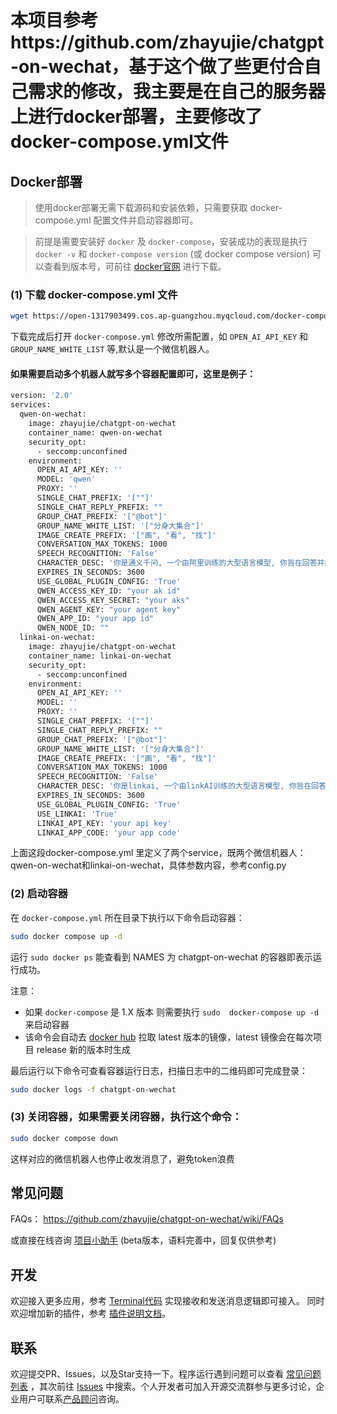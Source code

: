 # 本项目参考https://github.com/zhayujie/chatgpt-on-wechat，基于这个做了些更付合自己需求的修改，我主要是在自己的服务器上进行docker部署，主要修改了docker-compose.yml文件

## Docker部署

> 使用docker部署无需下载源码和安装依赖，只需要获取 docker-compose.yml 配置文件并启动容器即可。

> 前提是需要安装好 `docker` 及 `docker-compose`，安装成功的表现是执行 `docker -v` 和 `docker-compose version` (或 docker compose version) 可以查看到版本号，可前往 [docker官网](https://docs.docker.com/engine/install/) 进行下载。

### (1) 下载 docker-compose.yml 文件

```bash
wget https://open-1317903499.cos.ap-guangzhou.myqcloud.com/docker-compose.yml
```

下载完成后打开 `docker-compose.yml` 修改所需配置，如 `OPEN_AI_API_KEY` 和 `GROUP_NAME_WHITE_LIST` 等,默认是一个微信机器人。
#### 如果需要启动多个机器人就写多个容器配置即可，这里是例子：
```bash
version: '2.0'
services:
  qwen-on-wechat:
    image: zhayujie/chatgpt-on-wechat
    container_name: qwen-on-wechat
    security_opt:
      - seccomp:unconfined
    environment:
      OPEN_AI_API_KEY: ''
      MODEL: 'qwen'
      PROXY: ''
      SINGLE_CHAT_PREFIX: '[""]'
      SINGLE_CHAT_REPLY_PREFIX: ""
      GROUP_CHAT_PREFIX: '["@bot"]'
      GROUP_NAME_WHITE_LIST: '["分身大集合"]'
      IMAGE_CREATE_PREFIX: '["画", "看", "找"]'
      CONVERSATION_MAX_TOKENS: 1000
      SPEECH_RECOGNITION: 'False'
      CHARACTER_DESC: '你是通义千问, 一个由阿里训练的大型语言模型, 你旨在回答并解决人们的任何问题，并且可以使用多种语言与人交流。'
      EXPIRES_IN_SECONDS: 3600
      USE_GLOBAL_PLUGIN_CONFIG: 'True'
      QWEN_ACCESS_KEY_ID: "your ak id"
      QWEN_ACCESS_KEY_SECRET: "your aks"
      QWEN_AGENT_KEY: "your agent key"
      QWEN_APP_ID: "your app id"
      QWEN_NODE_ID: ""
  linkai-on-wechat:
    image: zhayujie/chatgpt-on-wechat
    container_name: linkai-on-wechat
    security_opt:
      - seccomp:unconfined
    environment:
      OPEN_AI_API_KEY: ''
      MODEL: ''
      PROXY: ''
      SINGLE_CHAT_PREFIX: '[""]'
      SINGLE_CHAT_REPLY_PREFIX: ""
      GROUP_CHAT_PREFIX: '["@bot"]'
      GROUP_NAME_WHITE_LIST: '["分身大集合"]'
      IMAGE_CREATE_PREFIX: '["画", "看", "找"]'
      CONVERSATION_MAX_TOKENS: 1000
      SPEECH_RECOGNITION: 'False'
      CHARACTER_DESC: '你是linkai, 一个由linkAI训练的大型语言模型, 你旨在回答并解决人们的任何问题，并且可以使用多种语言与人交流。'
      EXPIRES_IN_SECONDS: 3600
      USE_GLOBAL_PLUGIN_CONFIG: 'True'
      USE_LINKAI: 'True'
      LINKAI_API_KEY: 'your api key'
      LINKAI_APP_CODE: 'your app code'
```
上面这段docker-compose.yml 里定义了两个service，既两个微信机器人：qwen-on-wechat和linkai-on-wechat，具体参数内容，参考config.py
### (2) 启动容器

在 `docker-compose.yml` 所在目录下执行以下命令启动容器：

```bash
sudo docker compose up -d
```
运行 `sudo docker ps` 能查看到 NAMES 为 chatgpt-on-wechat 的容器即表示运行成功。

注意：

 - 如果 `docker-compose` 是 1.X 版本 则需要执行 `sudo  docker-compose up -d` 来启动容器
 - 该命令会自动去 [docker hub](https://hub.docker.com/r/zhayujie/chatgpt-on-wechat) 拉取 latest 版本的镜像，latest 镜像会在每次项目 release 新的版本时生成

最后运行以下命令可查看容器运行日志，扫描日志中的二维码即可完成登录：

```bash
sudo docker logs -f chatgpt-on-wechat
```
### (3) 关闭容器，如果需要关闭容器，执行这个命令：

```bash
sudo docker compose down
```
这样对应的微信机器人也停止收发消息了，避免token浪费

## 常见问题

FAQs： <https://github.com/zhayujie/chatgpt-on-wechat/wiki/FAQs>

或直接在线咨询 [项目小助手](https://link-ai.tech/app/Kv2fXJcH)  (beta版本，语料完善中，回复仅供参考)

## 开发

欢迎接入更多应用，参考 [Terminal代码](https://github.com/zhayujie/chatgpt-on-wechat/blob/master/channel/terminal/terminal_channel.py) 实现接收和发送消息逻辑即可接入。 同时欢迎增加新的插件，参考 [插件说明文档](https://github.com/zhayujie/chatgpt-on-wechat/tree/master/plugins)。

## 联系

欢迎提交PR、Issues，以及Star支持一下。程序运行遇到问题可以查看 [常见问题列表](https://github.com/zhayujie/chatgpt-on-wechat/wiki/FAQs) ，其次前往 [Issues](https://github.com/zhayujie/chatgpt-on-wechat/issues) 中搜索。个人开发者可加入开源交流群参与更多讨论，企业用户可联系[产品顾问](https://img-1317903499.cos.ap-guangzhou.myqcloud.com/docs/product-manager-qrcode.jpg)咨询。
